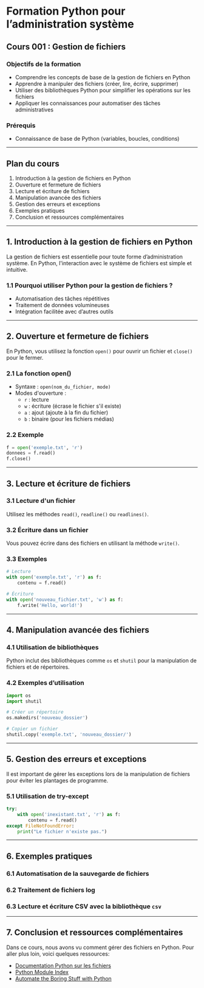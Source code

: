 # Formation Python pour l’administration système

## Cours 001 : Gestion de fichiers

### Objectifs de la formation
- Comprendre les concepts de base de la gestion de fichiers en Python
- Apprendre à manipuler des fichiers (créer, lire, écrire, supprimer)
- Utiliser des bibliothèques Python pour simplifier les opérations sur les fichiers
- Appliquer les connaissances pour automatiser des tâches administratives

### Prérequis
- Connaissance de base de Python (variables, boucles, conditions)

---

## Plan du cours
1. Introduction à la gestion de fichiers en Python
2. Ouverture et fermeture de fichiers
3. Lecture et écriture de fichiers
4. Manipulation avancée des fichiers
5. Gestion des erreurs et exceptions
6. Exemples pratiques
7. Conclusion et ressources complémentaires

---

## 1. Introduction à la gestion de fichiers en Python
La gestion de fichiers est essentielle pour toute forme d’administration système. En Python, l'interaction avec le système de fichiers est simple et intuitive.

### 1.1 Pourquoi utiliser Python pour la gestion de fichiers ?
- Automatisation des tâches répétitives
- Traitement de données volumineuses
- Intégration facilitée avec d’autres outils

---

## 2. Ouverture et fermeture de fichiers
En Python, vous utilisez la fonction `open()` pour ouvrir un fichier et `close()` pour le fermer. 

### 2.1 La fonction open()
- Syntaxe : `open(nom_du_fichier, mode)`  
- Modes d'ouverture :
  - `r` : lecture
  - `w` : écriture (écrase le fichier s'il existe)
  - `a` : ajout (ajoute à la fin du fichier)
  - `b` : binaire (pour les fichiers médias)

### 2.2 Exemple
```python
f = open('exemple.txt', 'r')  
donnees = f.read()  
f.close()
```

---

## 3. Lecture et écriture de fichiers
### 3.1 Lecture d'un fichier
Utilisez les méthodes `read()`, `readline()` ou `readlines()`.

### 3.2 Écriture dans un fichier
Vous pouvez écrire dans des fichiers en utilisant la méthode `write()`.

### 3.3 Exemples
```python
# Lecture
with open('exemple.txt', 'r') as f:
    contenu = f.read()

# Écriture
with open('nouveau_fichier.txt', 'w') as f:
    f.write('Hello, world!')
```

---

## 4. Manipulation avancée des fichiers
### 4.1 Utilisation de bibliothèques
Python inclut des bibliothèques comme `os` et `shutil` pour la manipulation de fichiers et de répertoires.

### 4.2 Exemples d’utilisation
```python
import os
import shutil

# Créer un répertoire
os.makedirs('nouveau_dossier')

# Copier un fichier
shutil.copy('exemple.txt', 'nouveau_dossier/')
```

---

## 5. Gestion des erreurs et exceptions
Il est important de gérer les exceptions lors de la manipulation de fichiers pour éviter les plantages de programme.

### 5.1 Utilisation de try-except
```python
try:
    with open('inexistant.txt', 'r') as f:
        contenu = f.read()
except FileNotFoundError:
    print("Le fichier n'existe pas.")
```

---

## 6. Exemples pratiques
### 6.1 Automatisation de la sauvegarde de fichiers
### 6.2 Traitement de fichiers log
### 6.3 Lecture et écriture CSV avec la bibliothèque `csv`

---

## 7. Conclusion et ressources complémentaires
Dans ce cours, nous avons vu comment gérer des fichiers en Python. Pour aller plus loin, voici quelques ressources:
- [Documentation Python sur les fichiers](https://docs.python.org/3/tutorial/inputoutput.html#reading-and-writing-files)
- [Python Module Index](https://docs.python.org/3/py-modindex.html)
- [Automate the Boring Stuff with Python](https://automatetheboringstuff.com/)